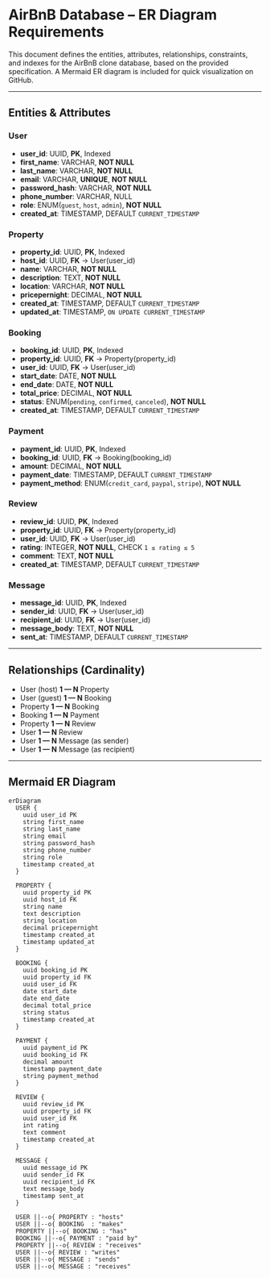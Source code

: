 # AirBnB Database – ER Diagram Requirements

This document defines the entities, attributes, relationships, constraints, and indexes for the AirBnB clone database, based on the provided specification. A Mermaid ER diagram is included for quick visualization on GitHub.

---

## Entities & Attributes

### User
- **user_id**: UUID, **PK**, Indexed
- **first_name**: VARCHAR, **NOT NULL**
- **last_name**: VARCHAR, **NOT NULL**
- **email**: VARCHAR, **UNIQUE**, **NOT NULL**
- **password_hash**: VARCHAR, **NOT NULL**
- **phone_number**: VARCHAR, NULL
- **role**: ENUM(`guest`, `host`, `admin`), **NOT NULL**
- **created_at**: TIMESTAMP, DEFAULT `CURRENT_TIMESTAMP`

### Property
- **property_id**: UUID, **PK**, Indexed
- **host_id**: UUID, **FK** → User(user_id)
- **name**: VARCHAR, **NOT NULL**
- **description**: TEXT, **NOT NULL**
- **location**: VARCHAR, **NOT NULL**
- **pricepernight**: DECIMAL, **NOT NULL**
- **created_at**: TIMESTAMP, DEFAULT `CURRENT_TIMESTAMP`
- **updated_at**: TIMESTAMP, `ON UPDATE CURRENT_TIMESTAMP`

### Booking
- **booking_id**: UUID, **PK**, Indexed
- **property_id**: UUID, **FK** → Property(property_id)
- **user_id**: UUID, **FK** → User(user_id)
- **start_date**: DATE, **NOT NULL**
- **end_date**: DATE, **NOT NULL**
- **total_price**: DECIMAL, **NOT NULL**
- **status**: ENUM(`pending`, `confirmed`, `canceled`), **NOT NULL**
- **created_at**: TIMESTAMP, DEFAULT `CURRENT_TIMESTAMP`

### Payment
- **payment_id**: UUID, **PK**, Indexed
- **booking_id**: UUID, **FK** → Booking(booking_id)
- **amount**: DECIMAL, **NOT NULL**
- **payment_date**: TIMESTAMP, DEFAULT `CURRENT_TIMESTAMP`
- **payment_method**: ENUM(`credit_card`, `paypal`, `stripe`), **NOT NULL**

### Review
- **review_id**: UUID, **PK**, Indexed
- **property_id**: UUID, **FK** → Property(property_id)
- **user_id**: UUID, **FK** → User(user_id)
- **rating**: INTEGER, **NOT NULL**, CHECK `1 ≤ rating ≤ 5`
- **comment**: TEXT, **NOT NULL**
- **created_at**: TIMESTAMP, DEFAULT `CURRENT_TIMESTAMP`

### Message
- **message_id**: UUID, **PK**, Indexed
- **sender_id**: UUID, **FK** → User(user_id)
- **recipient_id**: UUID, **FK** → User(user_id)
- **message_body**: TEXT, **NOT NULL**
- **sent_at**: TIMESTAMP, DEFAULT `CURRENT_TIMESTAMP`

---

## Relationships (Cardinality)

- User (host) **1 — N** Property  
- User (guest) **1 — N** Booking  
- Property **1 — N** Booking  
- Booking **1 — N** Payment  
- Property **1 — N** Review  
- User **1 — N** Review  
- User **1 — N** Message (as sender)  
- User **1 — N** Message (as recipient)

---

## Mermaid ER Diagram

```mermaid
erDiagram
  USER {
    uuid user_id PK
    string first_name
    string last_name
    string email
    string password_hash
    string phone_number
    string role
    timestamp created_at
  }

  PROPERTY {
    uuid property_id PK
    uuid host_id FK
    string name
    text description
    string location
    decimal pricepernight
    timestamp created_at
    timestamp updated_at
  }

  BOOKING {
    uuid booking_id PK
    uuid property_id FK
    uuid user_id FK
    date start_date
    date end_date
    decimal total_price
    string status
    timestamp created_at
  }

  PAYMENT {
    uuid payment_id PK
    uuid booking_id FK
    decimal amount
    timestamp payment_date
    string payment_method
  }

  REVIEW {
    uuid review_id PK
    uuid property_id FK
    uuid user_id FK
    int rating
    text comment
    timestamp created_at
  }

  MESSAGE {
    uuid message_id PK
    uuid sender_id FK
    uuid recipient_id FK
    text message_body
    timestamp sent_at
  }

  USER ||--o{ PROPERTY : "hosts"
  USER ||--o{ BOOKING  : "makes"
  PROPERTY ||--o{ BOOKING : "has"
  BOOKING ||--o{ PAYMENT : "paid by"
  PROPERTY ||--o{ REVIEW : "receives"
  USER ||--o{ REVIEW : "writes"
  USER ||--o{ MESSAGE : "sends"
  USER ||--o{ MESSAGE : "receives"

